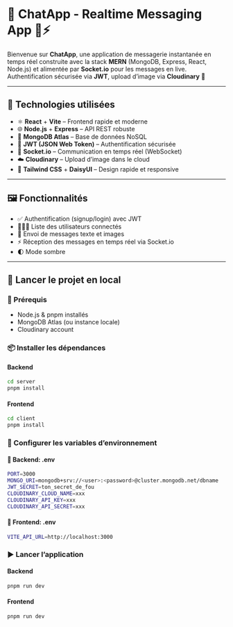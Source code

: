 # 💬 ChatApp - Realtime Messaging App 🔐⚡

Bienvenue sur **ChatApp**, une application de messagerie instantanée en temps réel construite avec la stack **MERN** (MongoDB, Express, React, Node.js) et alimentée par **Socket.io** pour les messages en live.  
Authentification sécurisée via **JWT**, upload d’image via **Cloudinary** 🚀

---

## 🧰 Technologies utilisées

- ⚛️ **React** + **Vite** – Frontend rapide et moderne
- 🌐 **Node.js** + **Express** – API REST robuste
- 💾 **MongoDB Atlas** – Base de données NoSQL
- 🔐 **JWT (JSON Web Token)** – Authentification sécurisée
- 📡 **Socket.io** – Communication en temps réel (WebSocket)
- ☁️ **Cloudinary** – Upload d’image dans le cloud
- 🎨 **Tailwind CSS** + **DaisyUI** – Design rapide et responsive

---

## 🖼️ Fonctionnalités

- ✅ Authentification (signup/login) avec JWT
- 🧑‍🤝‍🧑 Liste des utilisateurs connectés
- 💬 Envoi de messages texte et images
- ⚡ Réception des messages en temps réel via Socket.io
- 🌓 Mode sombre

---

## 🚀 Lancer le projet en local

### 🔧 Prérequis

- Node.js & pnpm installés
- MongoDB Atlas (ou instance locale)
- Cloudinary account

### 📦 Installer les dépendances

#### Backend

```bash
cd server
pnpm install
```

#### Frontend

```bash
cd client
pnpm install
```

### 🔑 Configurer les variables d’environnement

#### 📁 Backend: .env

```bash
PORT=3000
MONGO_URI=mongodb+srv://<user>:<password>@cluster.mongodb.net/dbname
JWT_SECRET=ton_secret_de_fou
CLOUDINARY_CLOUD_NAME=xxx
CLOUDINARY_API_KEY=xxx
CLOUDINARY_API_SECRET=xxx
```

#### 📁 Frontend: .env

```bash
VITE_API_URL=http://localhost:3000
```

### ▶️ Lancer l’application

#### Backend

```bash
pnpm run dev
```

#### Frontend

```bash
pnpm run dev
```
